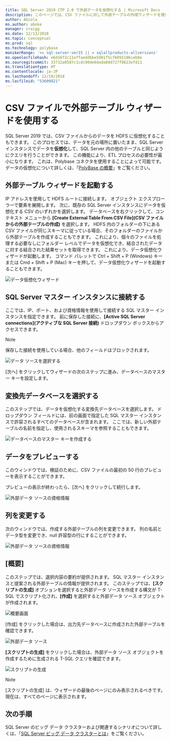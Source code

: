 ```yaml
---
title: SQL Server 2019 CTP 2.0 で外部データを仮想化する | Microsoft Docs
description: このページでは、CSV ファイルに対して外部テーブルの作成ウィザードを使用する詳細な手順を説明します
author: Abiola
ms.author: aboke
manager: craigg
ms.date: 12/13/2018
ms.topic: conceptual
ms.prod: sql
ms.technology: polybase
monikerRange: '>= sql-server-ver15 || = sqlallproducts-allversions'
ms.openlocfilehash: e6d16f2c11effaeddbbe5981f5cf6055186ceb8e
ms.sourcegitcommit: 33712a0587c1cdc90de6dada88d727f8623efd11
ms.translationtype: HT
ms.contentlocale: ja-JP
ms.lasthandoff: 12/19/2018
ms.locfileid: "53609821"
---
```

# <a name="use-the-external-table-wizard-with-csv-files"></a>CSV ファイルで外部テーブル ウィザードを使用する

SQL Server 2019 では、CSV ファイルからのデータを HDFS に仮想化することもできます。  このプロセスでは、データを元の場所に置いたまま、SQL Server インスタンスでデータを**仮想化**して、SQL Server 内の他のテーブルと同じようにクエリを行うことができます。 この機能により、ETL プロセスの必要性が最小になります。 これは、Polybase コネクタを使用することによって可能です。 データの仮想化について詳しくは、「[PolyBase の概要](polybase-guide.md)」をご覧ください。

## <a name="launch-the-external-table-wizard"></a>外部テーブル ウィザードを起動する

IP アドレスを使用して HDFS ルートに接続します。 オブジェクト エクスプローラーで要素を展開します。 次に、既存の SQL Server インスタンスにデータを仮想化する CSV のいずれかを選択します。 データベースを右クリックして、コンテキスト メニューから **[Create External Table From CSV File]\(CSV ファイルからの外部テーブルの作成\)** を選択します。 HDFS 内のフォルダーの下にある CSV ファイルが同じスキーマに従っている場合、そのフォルダーのファイルから外部テーブルを作成することもできます。 これにより、個々のファイルを処理する必要なしにフォルダー レベルでデータを仮想化でき、結合されたデータに対する結合された結果セットを取得できます。 これにより、データ仮想化ウィザードが起動します。 コマンド パレットで Ctrl + Shift + P (Windows) キーまたは Cmd + Shift + P (Mac) キーを押して、データ仮想化ウィザードを起動することもできます。

![データ仮想化ウィザード](media/data-virtualization/csv-virtualize-data-wizard.png)

## <a name="connect-to-a-sql-server-master-instance"></a>SQL Server マスター インスタンスに接続する

ここでは、IP、ポート、および資格情報を使用して接続する SQL マスター インスタンスを指定できます。 前に保存した接続に、**[Active SQL Server connections]\(アクティブな SQL Server 接続\)** ドロップダウン ボックスからアクセスできます。 
> [!NOTE]
>保存した接続を使用している場合、他のフィールドはブロックされます。


![データ ソースを選択する](media/data-virtualization/csv-connect-to-master.png)

[次へ] をクリックしてウィザードの次のステップに進み、データベースのマスター キーを設定します。

## <a name="select-destination-database"></a>変換先データベースを選択する

このステップでは、データを仮想化する変換先データベースを選択します。 ドロップダウン フィールドには、前の画面で指定した SQL マスター インスタンスで許容されるすべてのデータベースが含まれます。 ここでは、新しい外部テーブルの名前を指定し、使用されるスキーマを参照することもできます。

![データベースのマスター キーを作成する](media/data-virtualization/csv-select-destination.png)


## <a name="preview-data"></a>データをプレビューする

このウィンドウでは、検証のために、CSV ファイルの最初の 50 行のプレビューを表示することができます。

プレビューの表示が終わったら、[次へ] をクリックして続行します。

![外部データ ソースの資格情報](media/data-virtualization/csv-preview-data.png)

## <a name="modify-columns"></a>列を変更する

次のウィンドウでは、作成する外部テーブルの列を変更できます。 列の名前とデータ型を変更でき、null 許容型の行にすることができます。 

![外部データ ソースの資格情報](media/data-virtualization/csv-modify-columns.png)


## <a name="summary"></a>[概要]

このステップでは、選択内容の要約が提供されます。 SQL マスター インスタンスと提案される外部テーブルの情報が提供されます。 このステップでは、**[スクリプトの生成]** オプションを選択すると外部データ ソースを作成する構文が T-SQL でスクリプト化され、**[作成]** を選択すると外部データ ソース オブジェクトが作成されます。

![概要画面](media/data-virtualization/csv-virtualize-data-summary.png)

[作成] をクリックした場合は、出力先データベースに作成された外部テーブルを確認できます。

![外部データ ソース](media/data-virtualization/csv-external-data-sources.png)

**[スクリプトの生成]** をクリックした場合は、外部データ ソース オブジェクトを作成するために生成される T-SQL クエリを確認できます。

![スクリプトの生成](media/data-virtualization/csv-generated-script.png)

> [!NOTE]
> [スクリプトの生成] は、ウィザードの最後のページにのみ表示されるべきです。 現在は、すべてのページに表示されます。

## <a name="next-steps"></a>次の手順

SQL Server のビッグ データ クラスターおよび関連するシナリオについて詳しくは、「[SQL Server ビッグ データ クラスターとは](../../big-data-cluster/big-data-cluster-overview.md)」をご覧ください。
